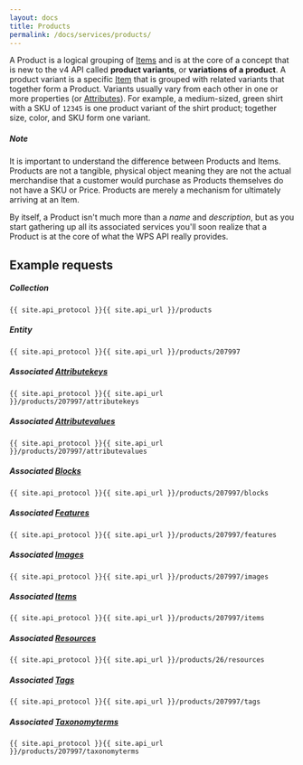 ```yaml
---
layout: docs
title: Products
permalink: /docs/services/products/
---
```


[var_Affinities]: /docs/services/affinities
[var_Attributes]: /docs/services/attributes
[var_Attributekeys]: /docs/services/attributes/#attributekeys
[var_Attributevalues]: /docs/services/attributes/#attributevalues
[var_Blocks]: /docs/services/blocks
[var_Features]: /docs/services/features
[var_Images]: /docs/services/images
[var_Items]: /docs/services/items
[var_Resources]: /docs/services/resources
[var_Tags]: /docs/services/tags
[var_Taxonomyterms]: /docs/services/taxonomyterms

A Product is a logical grouping of [Items][var_Items] and is at the core of a concept that is new to the v4 API called **product variants**, or **variations of a product**. A 
product variant is a specific [Item][var_Items] that is grouped with related variants that together form a Product. Variants usually vary from each other in one or more properties 
(or [Attributes][var_Attributes]). For example, a medium-sized, green shirt with a SKU of `12345` is one product variant of the shirt product; together size, color, and 
SKU form one variant.

<div class="note info">
    <h5>Note</h5>
    <p>It is important to understand the difference between Products and Items. Products are not a tangible, physical object meaning they are not the actual merchandise that a 
    customer would purchase as Products themselves do not have a SKU or Price. Products are merely a mechanism for ultimately arriving at an Item.</p>
</div>

By itself, a Product isn't much more than a *name* and *description*, but as you start gathering up all its associated services you'll soon realize that a 
Product is at the core of what the WPS API really provides.

## Example requests

##### Collection

```
{{ site.api_protocol }}{{ site.api_url }}/products
```

##### Entity

```
{{ site.api_protocol }}{{ site.api_url }}/products/207997
```

##### Associated [Attributekeys][var_Attributekeys]

```
{{ site.api_protocol }}{{ site.api_url }}/products/207997/attributekeys
```

##### Associated [Attributevalues][var_Attributevalues]

```
{{ site.api_protocol }}{{ site.api_url }}/products/207997/attributevalues
```

##### Associated [Blocks][var_Blocks]

```
{{ site.api_protocol }}{{ site.api_url }}/products/207997/blocks
```

##### Associated [Features][var_Features]

```
{{ site.api_protocol }}{{ site.api_url }}/products/207997/features
```

##### Associated [Images][var_Images]

```
{{ site.api_protocol }}{{ site.api_url }}/products/207997/images
```

##### Associated [Items][var_Items]

```
{{ site.api_protocol }}{{ site.api_url }}/products/207997/items
```

##### Associated [Resources][var_Resources]

```
{{ site.api_protocol }}{{ site.api_url }}/products/26/resources
```

##### Associated [Tags][var_Tags]

```
{{ site.api_protocol }}{{ site.api_url }}/products/207997/tags
```

##### Associated [Taxonomyterms][var_Taxonomyterms]

```
{{ site.api_protocol }}{{ site.api_url }}/products/207997/taxonomyterms
```
